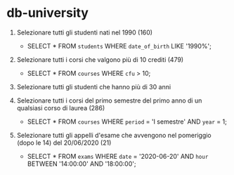 # db-university

1. Selezionare tutti gli studenti nati nel 1990 (160)
    - SELECT * FROM `students` WHERE `date_of_birth` LIKE '1990%';

2. Selezionare tutti i corsi che valgono più di 10 crediti (479)
    - SELECT * FROM `courses` WHERE `cfu` > 10;
  
3.  Selezionare tutti gli studenti che hanno più di 30 anni
    
  
4. Selezionare tutti i corsi del primo semestre del primo anno di un qualsiasi corso di
laurea (286)
    - SELECT * FROM `courses` WHERE `period` = 'I semestre' AND `year` = 1;

5. Selezionare tutti gli appelli d'esame che avvengono nel pomeriggio (dopo le 14) del
20/06/2020 (21)
    - SELECT * FROM `exams` WHERE `date` = '2020-06-20' AND `hour` BETWEEN '14:00:00' AND '18:00:00';
